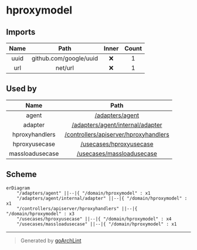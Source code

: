 # hproxymodel

## Imports

| Name |          Path          | Inner | Count |
|:----:|:----------------------:|:-----:|:-----:|
| uuid | github.com/google/uuid |  ❌   |   1   |
| url  |        net/url         |  ❌   |   1   |

## Used by

|      Name       |                                        Path                                         |
|:---------------:|:-----------------------------------------------------------------------------------:|
|      agent      |                       [/adapters/agent](../adapters/agent.md)                       |
|     adapter     |      [/adapters/agent/internal/adapter](../adapters/agent/internal/adapter.md)      |
| hproxyhandlers  | [/controllers/apiserver/hproxyhandlers](../controllers/apiserver/hproxyhandlers.md) |
|  hproxyusecase  |               [/usecases/hproxyusecase](../usecases/hproxyusecase.md)               |
| massloadusecase |             [/usecases/massloadusecase](../usecases/massloadusecase.md)             |

## Scheme

```mermaid
erDiagram
    "/adapters/agent" ||--|{ "/domain/hproxymodel" : x1
    "/adapters/agent/internal/adapter" ||--|{ "/domain/hproxymodel" : x1
    "/controllers/apiserver/hproxyhandlers" ||--|{ "/domain/hproxymodel" : x3
    "/usecases/hproxyusecase" ||--|{ "/domain/hproxymodel" : x4
    "/usecases/massloadusecase" ||--|{ "/domain/hproxymodel" : x1
```

---

> Generated by [goArchLint](https://github.com/gbh007/goarchlint)
